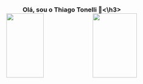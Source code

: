    <h3 align="center">Olá, sou o Thiago Tonelli 🌼<\h3>

<div align="center">
    <img height="170em" width="44.2%" src="https://github-readme-stats.vercel.app/api?username=thiagkk&show_icons=true&theme=vue-dark"/>  
    <img height="170em" width="48%" src="https://github-readme-stats.vercel.app/api/top-langs/?username=thiagkk&layout=compact&size_weight=0.5&count_weight=0&theme=vue-dark"/>
  </div>
